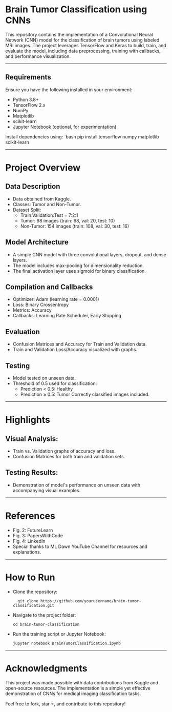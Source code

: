 # Brain Tumor Classification using CNNs

This repository contains the implementation of a Convolutional Neural Network (CNN) model for the classification of brain tumors using labeled MRI images. The project leverages TensorFlow and Keras to build, train, and evaluate the model, including data preprocessing, training with callbacks, and performance visualization.

---

## Requirements

Ensure you have the following installed in your environment:
- Python 3.8+
- TensorFlow 2.x
- NumPy
- Matplotlib
- scikit-learn
- Jupyter Notebook (optional, for experimentation)

Install dependencies using:
`bash
  pip install tensorflow numpy matplotlib scikit-learn

---

# Project Overview

  ## Data Description
  - Data obtained from Kaggle.
  - Classes: Tumor and Non-Tumor.
  - Dataset Split:
      - Train:Validation:Test = 7:2:1
      - Tumor: 98 images (train: 68, val: 20, test: 10)
      - Non-Tumor: 154 images (train: 108, val: 30, test: 16)

  ## Model Architecture
  - A simple CNN model with three convolutional layers, dropout, and dense layers.
  - The model includes max-pooling for dimensionality reduction.
  - The final activation layer uses sigmoid for binary classification.

  ## Compilation and Callbacks
  - Optimizer: Adam (learning rate = 0.0001)
  - Loss: Binary Crossentropy
  - Metrics: Accuracy
  - Callbacks: Learning Rate Scheduler, Early Stopping

  ## Evaluation
  - Confusion Matrices and Accuracy for Train and Validation data.
  - Train and Validation Loss/Accuracy visualized with graphs.

 ##  Testing
  - Model tested on unseen data.
  - Threshold of 0.5 used for classification:
      - Prediction < 0.5: Healthy
      - Prediction ≥ 0.5: Tumor
  Correctly classified images included.

  ---

# Highlights

  ## Visual Analysis:
  - Train vs. Validation graphs of accuracy and loss.
  - Confusion Matrices for both train and validation sets.
  ## Testing Results:
  - Demonstration of model's performance on unseen data with accompanying visual examples.

  ---

# References
  
  - Fig. 2: FutureLearn
  - Fig. 3: PapersWithCode
  - Fig. 4: LinkedIn
  - Special thanks to ML Dawn YouTube Channel for resources and explanations.

---

# How to Run

- Clone the repository:

        git clone https://github.com/yourusername/brain-tumor-classification.git

- Navigate to the project folder:

      cd brain-tumor-classification

- Run the training script or Jupyter Notebook:

      jupyter notebook BrainTumorClassification.ipynb

---

# Acknowledgments

  This project was made possible with data contributions from Kaggle and open-source resources. The implementation is a simple yet effective demonstration of CNNs for medical imaging classification tasks.
  
  Feel free to fork, star ⭐, and contribute to this repository!
